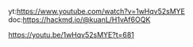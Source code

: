 yt:https://www.youtube.com/watch?v=1wHqv52sMYE
doc:https://hackmd.io/@kuanL/H1vAf6OQK

https://youtu.be/1wHqv52sMYE?t=681